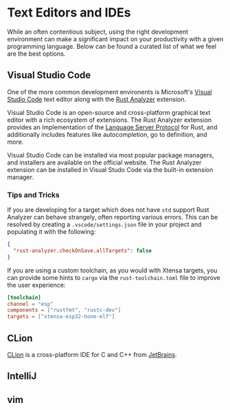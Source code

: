 # Text Editors and IDEs

While an often contentious subject, using the right development environment can make a significant impact on your productivity with a given programming language. Below can be found a curated list of what we feel are the best options.

## Visual Studio Code

One of the more common development environents is Microsoft's [Visual Studio Code] text editor along with the [Rust Analyzer] extension.

Visual Studio Code is an open-source and cross-platform graphical text editor with a rich ecosystem of extensions. The Rust Analyzer extension provides an implementation of the [Language Server Protocol] for Rust, and additionally includes features like autocompletion, go to definition, and more.

Visual Studio Code can be installed via most popular package managers, and installers are available on the official website. The Rust Analyzer extension can be installed in Visual Studo Code via the built-in extension manager.

[visual studio code]: https://code.visualstudio.com/
[rust analyzer]: https://rust-analyzer.github.io/
[language server protocol]: https://microsoft.github.io/language-server-protocol/

### Tips and Tricks

If you are developing for a target which does not have `std` support Rust Analyzer can behave strangely, often reporting various errors. This can be resolved by creating a `.vscode/settings.json` file in your project and populating it with the following:

```json
{
  "rust-analyzer.checkOnSave.allTargets": false
}
```

If you are using a custom toolchain, as you would with Xtensa targets, you can provide some hints to `cargo` via the `rust-toolchain.toml` file to improve the user experience:

```toml
[toolchain]
channel = "esp"
components = ["rustfmt", "rustc-dev"]
targets = ["xtensa-esp32-none-elf"]
```

## CLion

[CLion] is a cross-platform IDE for C and C++ from [JetBrains].

[clion]: https://www.jetbrains.com/clion/
[clion rust plugin]: https://www.jetbrains.com/help/clion/rust-support.html
[jetbrains]: https://www.jetbrains.com/

## IntelliJ

[intellij]: https://www.jetbrains.com/idea/
[intellij rust plugin]: https://intellij-rust.github.io/

## vim

[vim]: https://www.vim.org/
[rust.vim]: https://github.com/rust-lang/rust.vim/
